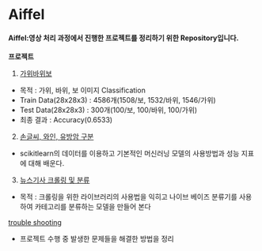 # Aiffel

#### Aiffel:영상 처리 과정에서 진행한 프로젝트를 정리하기 위한 Repository입니다.

**프로젝트**
01. [가위바위보](https://github.com/benestump/Aiffel/tree/master/01_rock_scissor_paper)
  - 목적 : 가위, 바위, 보 이미지 Classification 
  - Train Data(28x28x3) : 4586개(1508/보, 1532/바위, 1546/가위)
  - Test Data(28x28x3) : 300개(100/보, 100/바위, 100/가위)
  - 최종 결과 : Accuracy(0.6533)
  
02. [손글씨, 와인, 유방암 구분](https://github.com/benestump/Aiffel/tree/master/02_Iris_classification)
  - scikitlearn의 데이터를 이용하고 기본적인 머신러닝 모델의 사용방법과 성능 지표에 대해 배운다.
  
03. [뉴스기사 크롤링 및 분류](https://github.com/benestump/Aiffel/tree/master/03_news_crawling_classification)
  - 목적 : 크롤링을 위한 라이브러리의 사용법을 익히고 나이브 베이즈 분류기를 사용하여 카테고리를 분류하는 모델을 만들어 본다 
  
[trouble shooting](https://github.com/benestump/Aiffel/tree/master/trouble_shooting)
   - 프로젝트 수행 중 발생한 문제들을 해결한 방법을 정리
